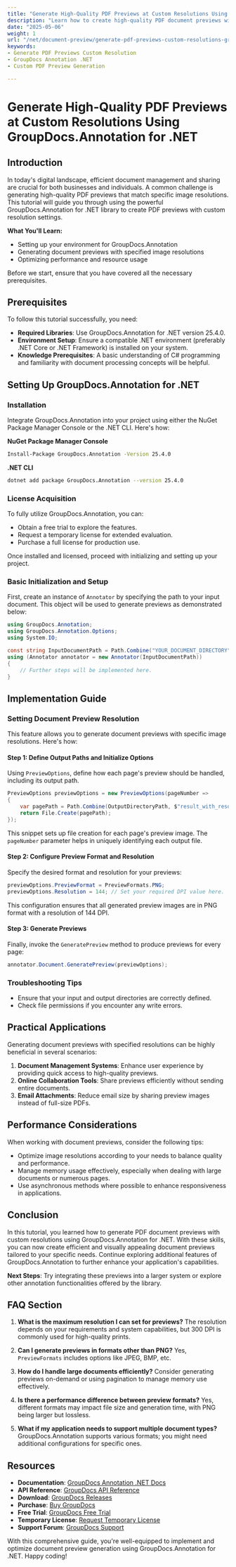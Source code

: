 ```yaml
---
title: "Generate High-Quality PDF Previews at Custom Resolutions Using GroupDocs.Annotation for .NET"
description: "Learn how to create high-quality PDF document previews with specific image resolutions using the powerful GroupDocs.Annotation library in .NET. Optimize your document management workflow today."
date: "2025-05-06"
weight: 1
url: "/net/document-preview/generate-pdf-previews-custom-resolutions-groupdocs/"
keywords:
- Generate PDF Previews Custom Resolution
- GroupDocs Annotation .NET
- Custom PDF Preview Generation

---
```



# Generate High-Quality PDF Previews at Custom Resolutions Using GroupDocs.Annotation for .NET

## Introduction

In today's digital landscape, efficient document management and sharing are crucial for both businesses and individuals. A common challenge is generating high-quality PDF previews that match specific image resolutions. This tutorial will guide you through using the powerful GroupDocs.Annotation for .NET library to create PDF previews with custom resolution settings.

**What You'll Learn:**
- Setting up your environment for GroupDocs.Annotation
- Generating document previews with specified image resolutions
- Optimizing performance and resource usage

Before we start, ensure that you have covered all the necessary prerequisites.

## Prerequisites

To follow this tutorial successfully, you need:

- **Required Libraries**: Use GroupDocs.Annotation for .NET version 25.4.0.
- **Environment Setup**: Ensure a compatible .NET environment (preferably .NET Core or .NET Framework) is installed on your system.
- **Knowledge Prerequisites**: A basic understanding of C# programming and familiarity with document processing concepts will be helpful.

## Setting Up GroupDocs.Annotation for .NET

### Installation

Integrate GroupDocs.Annotation into your project using either the NuGet Package Manager Console or the .NET CLI. Here's how:

**NuGet Package Manager Console**

```bash
Install-Package GroupDocs.Annotation -Version 25.4.0
```

**.NET CLI**

```bash
dotnet add package GroupDocs.Annotation --version 25.4.0
```

### License Acquisition

To fully utilize GroupDocs.Annotation, you can:
- Obtain a free trial to explore the features.
- Request a temporary license for extended evaluation.
- Purchase a full license for production use.

Once installed and licensed, proceed with initializing and setting up your project.

### Basic Initialization and Setup

First, create an instance of `Annotator` by specifying the path to your input document. This object will be used to generate previews as demonstrated below:

```csharp
using GroupDocs.Annotation;
using GroupDocs.Annotation.Options;
using System.IO;

const string InputDocumentPath = Path.Combine("YOUR_DOCUMENT_DIRECTORY", "input.pdf");
using (Annotator annotator = new Annotator(InputDocumentPath))
{
    // Further steps will be implemented here.
}
```

## Implementation Guide

### Setting Document Preview Resolution

This feature allows you to generate document previews with specific image resolutions. Here's how:

#### Step 1: Define Output Paths and Initialize Options

Using `PreviewOptions`, define how each page's preview should be handled, including its output path.

```csharp
PreviewOptions previewOptions = new PreviewOptions(pageNumber =>
{
    var pagePath = Path.Combine(OutputDirectoryPath, $"result_with_resolution_{pageNumber}.png");
    return File.Create(pagePath);
});
```

This snippet sets up file creation for each page's preview image. The `pageNumber` parameter helps in uniquely identifying each output file.

#### Step 2: Configure Preview Format and Resolution

Specify the desired format and resolution for your previews:

```csharp
previewOptions.PreviewFormat = PreviewFormats.PNG;
previewOptions.Resolution = 144; // Set your required DPI value here.
```

This configuration ensures that all generated preview images are in PNG format with a resolution of 144 DPI.

#### Step 3: Generate Previews

Finally, invoke the `GeneratePreview` method to produce previews for every page:

```csharp
annotator.Document.GeneratePreview(previewOptions);
```

### Troubleshooting Tips

- Ensure that your input and output directories are correctly defined.
- Check file permissions if you encounter any write errors.

## Practical Applications

Generating document previews with specified resolutions can be highly beneficial in several scenarios:

1. **Document Management Systems**: Enhance user experience by providing quick access to high-quality previews.
2. **Online Collaboration Tools**: Share previews efficiently without sending entire documents.
3. **Email Attachments**: Reduce email size by sharing preview images instead of full-size PDFs.

## Performance Considerations

When working with document previews, consider the following tips:

- Optimize image resolutions according to your needs to balance quality and performance.
- Manage memory usage effectively, especially when dealing with large documents or numerous pages.
- Use asynchronous methods where possible to enhance responsiveness in applications.

## Conclusion

In this tutorial, you learned how to generate PDF document previews with custom resolutions using GroupDocs.Annotation for .NET. With these skills, you can now create efficient and visually appealing document previews tailored to your specific needs. Continue exploring additional features of GroupDocs.Annotation to further enhance your application's capabilities.

**Next Steps**: Try integrating these previews into a larger system or explore other annotation functionalities offered by the library.

## FAQ Section

1. **What is the maximum resolution I can set for previews?**
   The resolution depends on your requirements and system capabilities, but 300 DPI is commonly used for high-quality prints.

2. **Can I generate previews in formats other than PNG?**
   Yes, `PreviewFormats` includes options like JPEG, BMP, etc.

3. **How do I handle large documents efficiently?**
   Consider generating previews on-demand or using pagination to manage memory use effectively.

4. **Is there a performance difference between preview formats?**
   Yes, different formats may impact file size and generation time, with PNG being larger but lossless.

5. **What if my application needs to support multiple document types?**
   GroupDocs.Annotation supports various formats; you might need additional configurations for specific ones.

## Resources

- **Documentation**: [GroupDocs Annotation .NET Docs](https://docs.groupdocs.com/annotation/net/)
- **API Reference**: [GroupDocs API Reference](https://reference.groupdocs.com/annotation/net/)
- **Download**: [GroupDocs Releases](https://releases.groupdocs.com/annotation/net/)
- **Purchase**: [Buy GroupDocs](https://purchase.groupdocs.com/buy)
- **Free Trial**: [GroupDocs Free Trial](https://releases.groupdocs.com/annotation/net/)
- **Temporary License**: [Request Temporary License](https://purchase.groupdocs.com/temporary-license/)
- **Support Forum**: [GroupDocs Support](https://forum.groupdocs.com/c/annotation/) 

With this comprehensive guide, you're well-equipped to implement and optimize document preview generation using GroupDocs.Annotation for .NET. Happy coding!

